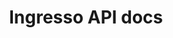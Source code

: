 ---
title: Ingresso API docs

language_tabs:
  - shell: cURL
  - python: Python
  - go: Go

toc_footers:
  - <a href='#how-to-get-access-to-the-api'>Sign up for a developer key</a>
  - <a href='https://github.com/tripit/slate'>Documentation powered by Slate</a>

includes:
  - intro
  - events
  - performances
  - months
  - availability
  - send_methods
  - discount
  - trolley
  - reservation
  - generic_objects
  - caching

  
search: true
---
